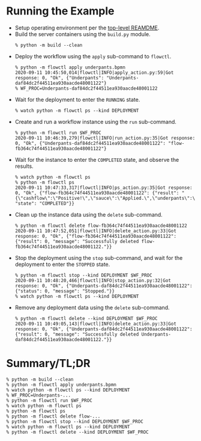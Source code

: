Running the Example
===================

* Setup operating environment per the [top-level REAMDME](../../README.md).
* Build the server containers using the `build.py` module.
    ```console
    % python -m build --clean
    ```
* Deploy the workflow using the `apply` sub-command to `flowctl`.
    ```console
    % python -m flowctl apply underpants.bpmn
    2020-09-11 10:45:50,014|flowctl|INFO|apply_action.py:59|Got response: 0, "Ok", {"Underpants": "Underpants-daf84dc2f44511ea930aacde48001122"}
    % WF_PROC=Underpants-daf84dc2f44511ea930aacde48001122
   ```
* Wait for the deployment to enter the `RUNNING` state.
    ```console
    % watch python -m flowctl ps --kind DEPLOYMENT
    ```
* Create and run a workflow instance using the `run` sub-command.
    ```console
    % python -m flowctl run $WF_PROC
    2020-09-11 10:46:39,279|flowctl|INFO|run_action.py:35|Got response: 0, "Ok", {"Underpants-daf84dc2f44511ea930aacde48001122": "flow-fb364c74f44511ea930aacde48001122"}
    ```
* Wait for the instance to enter the `COMPLETED` state, and observe the results.
    ```console
    % watch python -m flowctl ps
    % python -m flowctl ps
    2020-09-11 10:47:33,317|flowctl|INFO|ps_action.py:35|Got response: 0, "Ok", {"flow-fb364c74f44511ea930aacde48001122": {"result": "{\"cashflow\":\"Positive!\",\"sauce\":\"Applied.\",\"underpants\":\"Collected.\"}\n", "state": "COMPLETED"}}
    ```
* Clean up the instance data using the `delete` sub-command.
    ```console
    % python -m flowctl delete flow-fb364c74f44511ea930aacde48001122
    2020-09-11 10:47:52,051|flowctl|INFO|delete_action.py:33|Got response: 0, "Ok", {"flow-fb364c74f44511ea930aacde48001122": {"result": 0, "message": "Successfully deleted flow-fb364c74f44511ea930aacde48001122."}}
    ```
* Stop the deployment using the `stop` sub-command, and wait for the deployment
    to enter the `STOPPED` state.
    ```console
    % python -m flowctl stop --kind DEPLOYMENT $WF_PROC
    2020-09-11 10:48:20,466|flowctl|INFO|stop_action.py:32|Got response: 0, "Ok", {"Underpants-daf84dc2f44511ea930aacde48001122": {"status": 0, "message": "Stopped."}}
    % watch python -m flowctl ps --kind DEPLOYMENT
   ```
* Remove any deployment data using the `delete` sub-command.
    ```console
    % python -m flowctl delete --kind DEPLOYMENT $WF_PROC
    2020-09-11 10:49:05,143|flowctl|INFO|delete_action.py:33|Got response: 0, "Ok", {"Underpants-daf84dc2f44511ea930aacde48001122": {"result": 0, "message": "Successfully deleted Underpants-daf84dc2f44511ea930aacde48001122."}}
    ```

Summary/TL;DR
=============

```console
% python -m build --clean
% python -m flowctl apply underpants.bpmn
% watch python -m flowctl ps --kind DEPLOYMENT
% WF_PROC=Underpants-...
% python -m flowctl run $WF_PROC
% watch python -m flowctl ps
% python -m flowctl ps
% python -m flowctl delete flow-...
% python -m flowctl stop --kind DEPLOYMENT $WF_PROC
% watch python -m flowctl ps --kind DEPLOYMENT
% python -m flowctl delete --kind DEPLOYMENT $WF_PROC
```
